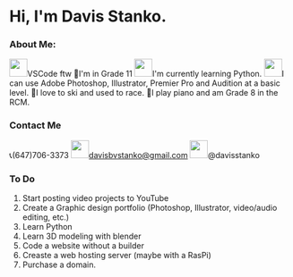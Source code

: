 # Hi, I'm Davis Stanko.

### About Me:
<img height="32" width="32" src="https://simpleicons.org/icons/visualstudiocode.svg" />VSCode ftw
🏫I'm in Grade 11
<img height="32" width="32" src="https://simpleicons.org/icons/python.svg" />I'm currently learning Python.
<img height="32" width="32" src="https://simpleicons.org/icons/adobe.svg" />I can use Adobe Photoshop, Illustrator, Premier Pro and Audition at a basic level.
🎿I love to ski and used to race.
🎹I play piano and am Grade 8 in the RCM.

### Contact Me
📞(647)706-3373
<img height="32" width="32" src="https://simpleicons.org/icons/gmail.svg" />davisbvstanko@gmail.com
<img height="32" width="32" src="https://simpleicons.org/icons/instagram.svg" />@davisstanko

### To Do
1. Start posting video projects to YouTube
2. Create a Graphic design portfolio (Photoshop, Illustrator, video/audio editing, etc.)
3. Learn Python
4. Learn 3D modeling with blender
5. Code a website without a builder
6. Creaste a web hosting server (maybe with a RasPi)
7. Purchase a domain.
